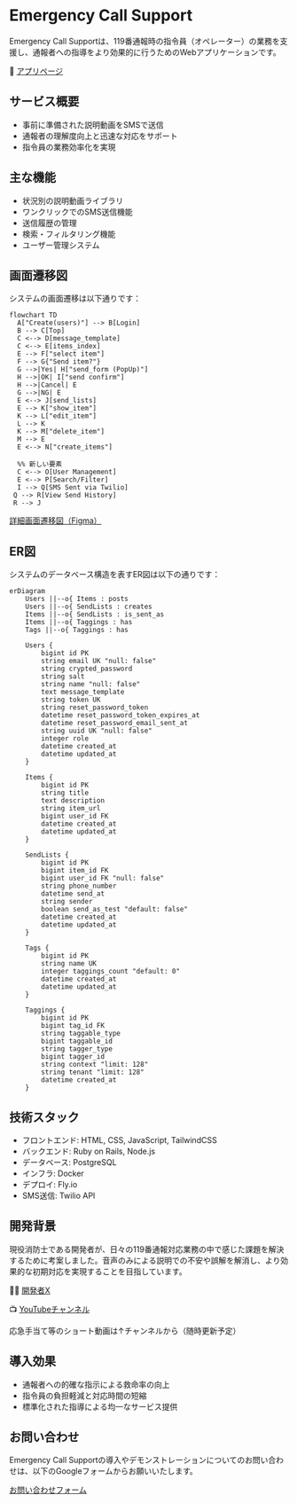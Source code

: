 
# Emergency Call Support

Emergency Call Supportは、119番通報時の指令員（オペレーター）の業務を支援し、通報者への指導をより効果的に行うためのWebアプリケーションです。

🌟 [アプリページ](https://ecs-4.fly.dev/)

## サービス概要

- 事前に準備された説明動画をSMSで送信
- 通報者の理解度向上と迅速な対応をサポート
- 指令員の業務効率化を実現

## 主な機能

- 状況別の説明動画ライブラリ
- ワンクリックでのSMS送信機能
- 送信履歴の管理
- 検索・フィルタリング機能
- ユーザー管理システム

## 画面遷移図

システムの画面遷移は以下通りです：

```mermaid
flowchart TD
  A["Create(users)"] --> B[Login]
  B --> C[Top]
  C <--> D[message_template]
  C <--> E[items_index]
  E --> F["select item"]
  F --> G{"Send item?"}
  G -->|Yes| H["send_form (PopUp)"]
  H -->|OK| I["send confirm"]
  H -->|Cancel| E
  G -->|NG| E
  E <--> J[send_lists]
  E --> K["show_item"]
  K --> L["edit_item"]
  L --> K
  K --> M["delete_item"]
  M --> E
  E <--> N["create_items"]
  
  %% 新しい要素
  C <--> O[User Management]
  E <--> P[Search/Filter]
  I --> Q[SMS Sent via Twilio]
 Q --> R[View Send History]
 R --> J
```

[詳細画面遷移図（Figma）](https://www.figma.com/file/b2eg08fgpCZsViWha4ok0T/Emergency_Call_Support(Flow-Diagram)?type=whiteboard&node-id=0%3A1&t=87TxCsT2z5kEfRZS-1)

## ER図

システムのデータベース構造を表すER図は以下の通りです：


```mermaid
erDiagram
    Users ||--o{ Items : posts
    Users ||--o{ SendLists : creates
    Items ||--o{ SendLists : is_sent_as
    Items ||--o{ Taggings : has
    Tags ||--o{ Taggings : has

    Users {
        bigint id PK
        string email UK "null: false"
        string crypted_password
        string salt
        string name "null: false"
        text message_template
        string token UK
        string reset_password_token
        datetime reset_password_token_expires_at
        datetime reset_password_email_sent_at
        string uuid UK "null: false"
        integer role
        datetime created_at
        datetime updated_at
    }

    Items {
        bigint id PK
        string title
        text description
        string item_url
        bigint user_id FK
        datetime created_at
        datetime updated_at
    }

    SendLists {
        bigint id PK
        bigint item_id FK
        bigint user_id FK "null: false"
        string phone_number
        datetime send_at
        string sender
        boolean send_as_test "default: false"
        datetime created_at
        datetime updated_at
    }

    Tags {
        bigint id PK
        string name UK
        integer taggings_count "default: 0"
        datetime created_at
        datetime updated_at
    }

    Taggings {
        bigint id PK
        bigint tag_id FK
        string taggable_type
        bigint taggable_id
        string tagger_type
        bigint tagger_id
        string context "limit: 128"
        string tenant "limit: 128"
        datetime created_at
    }
```

## 技術スタック

- フロントエンド: HTML, CSS, JavaScript, TailwindCSS
- バックエンド: Ruby on Rails, Node.js
- データベース: PostgreSQL
- インフラ: Docker
- デプロイ: Fly.io
- SMS送信: Twilio API

## 開発背景

現役消防士である開発者が、日々の119番通報対応業務の中で感じた課題を解決するために考案しました。音声のみによる説明での不安や誤解を解消し、より効果的な初期対応を実現することを目指しています。

🧑‍🚒 [開発者X](https://x.com/EmergencyCplus)

📺 [YouTubeチャンネル](https://www.youtube.com/@emegency_cplus "YouTube EmergenCy+")

応急手当て等のショート動画は↑チャンネルから（随時更新予定）

## 導入効果

- 通報者への的確な指示による救命率の向上
- 指令員の負担軽減と対応時間の短縮
- 標準化された指導による均一なサービス提供

## お問い合わせ

Emergency Call Supportの導入やデモンストレーションについてのお問い合わせは、以下のGoogleフォームからお願いいたします。

[お問い合わせフォーム](https://forms.gle/WoPsBfeCWghTMHAh9)
